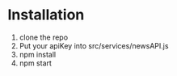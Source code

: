 # Installation

1. clone the repo
2. Put your apiKey into src/services/newsAPI.js
3. npm install
3. npm start
